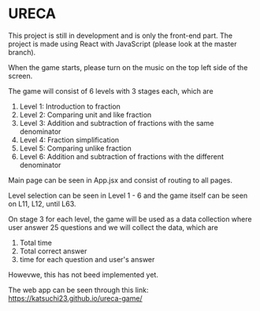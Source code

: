 # URECA

This project is still in development and is only the front-end part.
The project is made using React with JavaScript (please look at the master branch).

When the game starts, please turn on the music on the top left side of the screen.

The game will consist of 6 levels with 3 stages each, which are
1. Level 1: Introduction to fraction
2. Level 2: Comparing unit and like fraction
3. Level 3: Addition and subtraction of fractions with the same denominator
4. Level 4: Fraction simplification
5. Level 5: Comparing unlike fraction
6. Level 6: Addition and subtraction of fractions with the different denominator

Main page can be seen in App.jsx and consist of routing to all pages.

Level selection can be seen in Level 1 - 6 and the game itself can be seen on L11, L12, until L63.

On stage 3 for each level, the game will be used as a data collection where user answer 25 questions and we will collect the data, which are
1. Total time
2. Total correct answer
3. time for each question and user's answer

Howevwe, this has not beed implemented yet.

The web app can be seen through this link:
https://katsuchi23.github.io/ureca-game/
